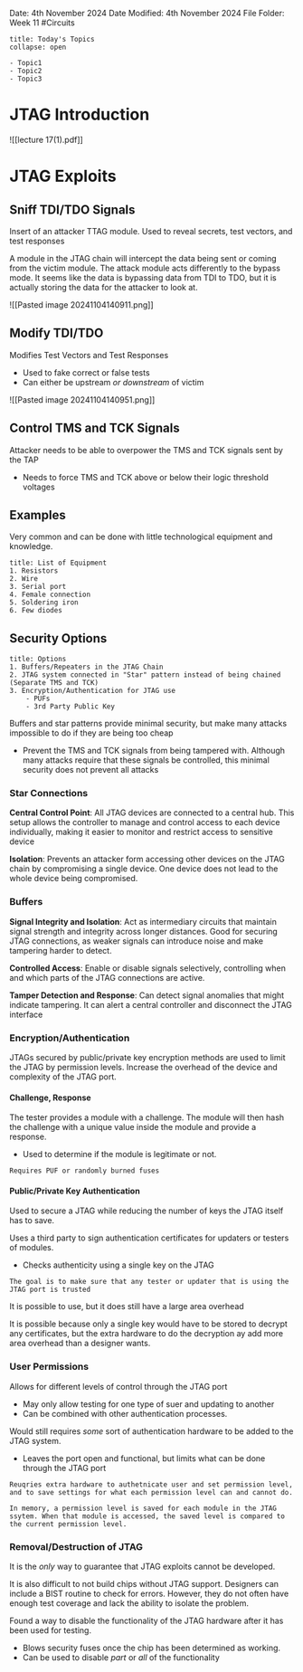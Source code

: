 Date: 4th November 2024
Date Modified: 4th November 2024
File Folder: Week 11
#Circuits

```ad-abstract
title: Today's Topics
collapse: open

- Topic1
- Topic2
- Topic3

```

# JTAG Introduction

![[lecture 17(1).pdf]]

# JTAG Exploits

## Sniff TDI/TDO Signals

Insert of an attacker TTAG module. Used to reveal secrets, test vectors, and test responses

A module in the JTAG chain will intercept the data being sent or coming from the victim module. The attack module acts differently to the bypass mode. It seems like the data is bypassing data from TDI to TDO, but it is actually storing the data for the attacker to look at.

![[Pasted image 20241104140911.png]]

## Modify TDI/TDO

Modifies Test Vectors and Test Responses
- Used to fake correct or false tests
- Can either be upstream *or downstream* of victim

![[Pasted image 20241104140951.png]]

## Control TMS and TCK Signals

Attacker needs to be able to overpower the TMS and TCK signals sent by the TAP
- Needs to force TMS and TCK above or below their logic threshold voltages

## Examples

Very common and can be done with little technological equipment and knowledge.

```ad-note
title: List of Equipment
1. Resistors
2. Wire
3. Serial port
4. Female connection
5. Soldering iron
6. Few diodes
```

## Security Options

```ad-summary
title: Options
1. Buffers/Repeaters in the JTAG Chain
2. JTAG system connected in "Star" pattern instead of being chained (Separate TMS and TCK)
3. Encryption/Authentication for JTAG use
	- PUFs
	- 3rd Party Public Key
```

Buffers and star patterns provide minimal security, but make many attacks impossible to do if they are being too cheap
- Prevent the TMS and TCK signals from being tampered with. Although many attacks require that these signals be controlled, this minimal security does not prevent all attacks

### Star Connections

**Central Control Point**: All JTAG devices are connected to a central hub. This setup allows the controller to manage and control access to each device individually, making it easier to monitor and restrict access to sensitive device

**Isolation**: Prevents an attacker form accessing other devices on the JTAG chain by compromising a single device. One device does not lead to the whole device being compromised.

### Buffers

**Signal Integrity and Isolation**: Act as intermediary circuits that maintain signal strength and integrity across longer distances. Good for securing JTAG connections, as weaker signals can introduce noise and make tampering harder to detect.

**Controlled Access**: Enable or disable signals selectively, controlling when and which parts of the JTAG connections are active.

**Tamper Detection and Response**: Can detect signal anomalies that might indicate tampering. It can alert a central controller and disconnect the JTAG interface

### Encryption/Authentication

JTAGs secured by public/private key encryption methods are used to limit the JTAG by permission levels. Increase the overhead of the device and complexity of the JTAG port.

#### Challenge, Response

The tester provides a module with a challenge. The module will then hash the challenge with a unique value inside the module and provide a response.
- Used to determine if the module is legitimate or not.

```ad-note
Requires PUF or randomly burned fuses
```

#### Public/Private Key Authentication

Used to secure a JTAG while reducing the number of keys the JTAG itself has to save.

Uses a third party to sign authentication certificates for updaters or testers of modules.
- Checks authenticity using a single key on the JTAG

```ad-important
The goal is to make sure that any tester or updater that is using the JTAG port is trusted
```

It is possible to use, but it does still have a large area overhead

It is possible because only a single key would have to be stored to decrypt any certificates, but the extra hardware to do the decryption ay add more area overhead than a designer wants.

### User Permissions

Allows for different levels of control through the JTAG port
- May only allow testing for one type of suer and updating to another
- Can be combined with other authentication processes.

Would still requires *some* sort of authentication hardware to be added to the JTAG system.
- Leaves the port open and functional, but limits what can be done through the JTAG port

```ad-warning
Reuqries extra hardware to authetnicate user and set permission level, and to save settings for what each permission level can and cannot do.
```

```ad-example
In memory, a permission level is saved for each module in the JTAG ssytem. When that module is accessed, the saved level is compared to the current permission level.
```

### Removal/Destruction of JTAG

It is the *only* way to guarantee that JTAG exploits cannot be developed. 

It is also difficult to not build chips without JTAG support. Designers can include a BIST routine to check for errors. However, they do not often have enough test coverage and lack the ability to isolate the problem.

Found a way to disable the functionality of the JTAG hardware after it has been used for testing.
- Blows security fuses once the chip has been determined as working.
- Can be used to disable *part* or *all* of the functionality

